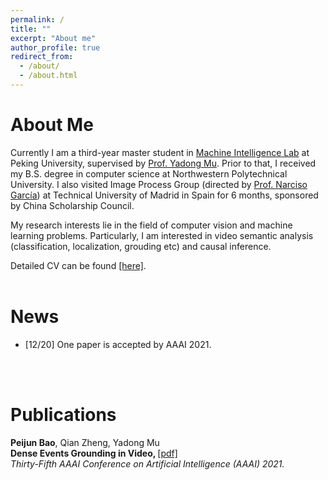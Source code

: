 ```yaml
---
permalink: /
title: ""
excerpt: "About me"
author_profile: true
redirect_from: 
  - /about/
  - /about.html
---
```


About Me
======
Currently I am a third-year master student in [Machine Intelligence Lab](http://www.muyadong.com/publication.html) at Peking University, supervised by [Prof. Yadong Mu](http://www.muyadong.com/). 
Prior to that,
I received my B.S. degree in computer science at Northwestern Polytechnical University. I also visited Image Process Group (directed by [Prof. Narciso García](https://www.gti.ssr.upm.es/narciso-garcia)) at Technical University of Madrid in Spain for 6 months, sponsored by China Scholarship Council.

My research interests lie in the field of computer vision and machine learning problems. Particularly, I am interested in video semantic analysis (classification, localization, grouding etc) and causal inference.

Detailed CV can be found [[here]](https://peijunbao.github.io/files/paper1.pdf).
<br />
<br />

News
======
- [12/20] One paper is accepted by AAAI 2021.
<br />
<br />

Publications
======
<strong>Peijun Bao</strong>, Qian Zheng, Yadong Mu<br />
<strong>Dense Events Grounding in Video, </strong> [[pdf]](https://peijunbao.github.io/files/PeijunBao_AAAI21_DenseEventsGrounding.pdf) <br />
<i>Thirty-Fifth AAAI Conference on Artificial Intelligence (AAAI) 2021.</i>
